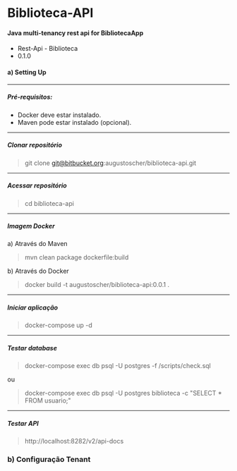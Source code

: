 # Biblioteca-API #

#### Java multi-tenancy rest api for BibliotecaApp ####

* Rest-Api - Biblioteca
* 0.1.0

#### a) Setting Up 

----
##### Pré-requisitos:  
- Docker deve estar instalado.
- Maven pode estar instalado (opcional).

----
##### Clonar repositório  
> git clone git@bitbucket.org:augustoscher/biblioteca-api.git  

----
##### Acessar repositório
> cd biblioteca-api  

----
##### Imagem Docker

a) Através do Maven
> mvn clean package dockerfile:build  

b) Através do Docker
> docker build -t augustoscher/biblioteca-api:0.0.1 .  

----
##### Iniciar aplicação  
> docker-compose up -d  

----
##### Testar database  
> docker-compose exec db psql -U postgres -f /scripts/check.sql  

ou  
> docker-compose exec db psql -U postgres biblioteca -c "SELECT * FROM usuario;"  

----
##### Testar API
> http://localhost:8282/v2/api-docs


### b) Configuração Tenant

